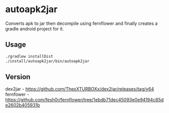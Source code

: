 # autoapk2jar

Converts apk to jar then decompile using fernflower and finally creates a gradle android project for it.

## Usage
```bash
./gradlew installDist
./install/autoapk2jar/bin/autoapk2jar
```

## Version
dex2jar - https://github.com/ThexXTURBOXx/dex2jar/releases/tag/v64  
fernfower - https://github.com/fesh0r/fernflower/tree/1ebdb71dec45093e0e94194c85de2602b405931b  
